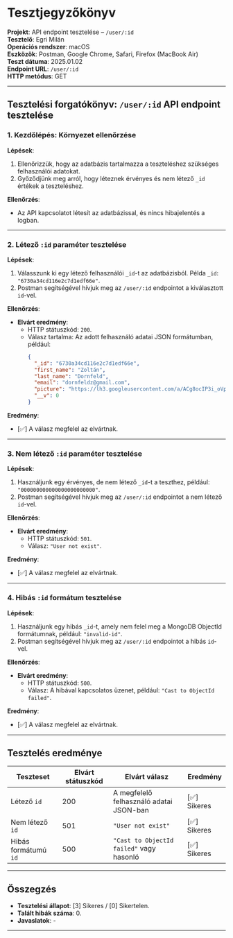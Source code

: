 # Tesztjegyzőkönyv

**Projekt**: API endpoint tesztelése – `/user/:id`  
**Tesztelő**: Egri Milán  
**Operációs rendszer**: macOS  
**Eszközök**: Postman, Google Chrome, Safari, Firefox (MacBook Air)  
**Teszt dátuma**: 2025.01.02  
**Endpoint URL**: `/user/:id`  
**HTTP metódus**: GET  

---

## Tesztelési forgatókönyv: `/user/:id` API endpoint tesztelése  

### 1. Kezdőlépés: Környezet ellenőrzése  

**Lépések**:
1. Ellenőrizzük, hogy az adatbázis tartalmazza a teszteléshez szükséges felhasználói adatokat.  
2. Győződjünk meg arról, hogy léteznek érvényes és nem létező `_id` értékek a teszteléshez.  

**Ellenőrzés**:
- Az API kapcsolatot létesít az adatbázissal, és nincs hibajelentés a logban.  

---

### 2. Létező `:id` paraméter tesztelése  

**Lépések**:
1. Válasszunk ki egy létező felhasználói `_id`-t az adatbázisból. Példa `_id`: `"6730a34cd116e2c7d1edf66e"`.  
2. Postman segítségével hívjuk meg az `/user/:id` endpointot a kiválasztott `id`-vel.  

**Ellenőrzés**:
- **Elvárt eredmény**:  
  - HTTP státuszkód: `200`.  
  - Válasz tartalma: Az adott felhasználó adatai JSON formátumban, például:  
    ```json
    {
      "_id": "6730a34cd116e2c7d1edf66e",
      "first_name": "Zoltán",
      "last_name": "Dornfeld",
      "email": "dornfeldz@gmail.com",
      "picture": "https://lh3.googleusercontent.com/a/ACg8ocIP3i_oVp9l6cwDwHv97kxQfn_ZxEfyO7OhJRg78d300IAWCw4iXQ=s96-c",
      "__v": 0
    }
    ```  

**Eredmény**:
- [✅] A válasz megfelel az elvártnak.  

---

### 3. Nem létező `:id` paraméter tesztelése  

**Lépések**:
1. Használjunk egy érvényes, de nem létező `_id`-t a teszthez, például: `"000000000000000000000000"`.  
2. Postman segítségével hívjuk meg az `/user/:id` endpointot a nem létező `id`-vel.  

**Ellenőrzés**:
- **Elvárt eredmény**:  
  - HTTP státuszkód: `501`.  
  - Válasz: `"User not exist"`.  

**Eredmény**:
- [✅] A válasz megfelel az elvártnak.  

---

### 4. Hibás `:id` formátum tesztelése  

**Lépések**:
1. Használjunk egy hibás `_id`-t, amely nem felel meg a MongoDB ObjectId formátumnak, például: `"invalid-id"`.  
2. Postman segítségével hívjuk meg az `/user/:id` endpointot a hibás `id`-vel.  

**Ellenőrzés**:
- **Elvárt eredmény**:  
  - HTTP státuszkód: `500`.  
  - Válasz: A hibával kapcsolatos üzenet, például: `"Cast to ObjectId failed"`.  

**Eredmény**:
- [✅] A válasz megfelel az elvártnak.  

---

## Tesztelés eredménye  

| Teszteset              | Elvárt státuszkód | Elvárt válasz                            | Eredmény      |
|------------------------|-------------------|------------------------------------------|---------------|
| Létező `id`           | 200               | A megfelelő felhasználó adatai JSON-ban  | [✅] Sikeres   |
| Nem létező `id`       | 501               | `"User not exist"`                       | [✅] Sikeres   |
| Hibás formátumú `id`  | 500               | `"Cast to ObjectId failed"` vagy hasonló | [✅] Sikeres   |

---

## Összegzés  

- **Tesztelési állapot**: [3] Sikeres / [0] Sikertelen.  
- **Talált hibák száma**: 0.  
- **Javaslatok**: -

---
